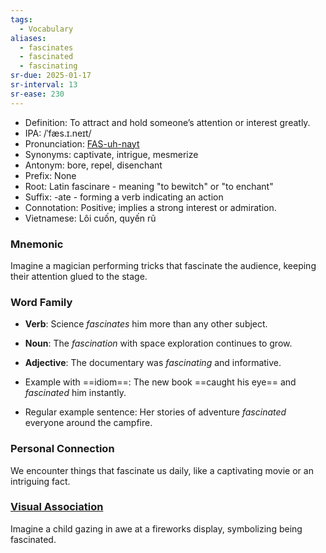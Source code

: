```yaml
---
tags:
  - Vocabulary
aliases:
  - fascinates
  - fascinated
  - fascinating
sr-due: 2025-01-17
sr-interval: 13
sr-ease: 230
---
```

- Definition: To attract and hold someone’s attention or interest greatly.
- IPA: /ˈfæs.ɪ.neɪt/
- Pronunciation: [FAS-uh-nayt](https://www.google.com/search?q=how+to+pronounce+fascinate)
- Synonyms: captivate, intrigue, mesmerize
- Antonym: bore, repel, disenchant
- Prefix: None
- Root: Latin fascinare - meaning "to bewitch" or "to enchant"
- Suffix: -ate - forming a verb indicating an action
- Connotation: Positive; implies a strong interest or admiration.
- Vietnamese: Lôi cuốn, quyến rũ

### Mnemonic

Imagine a magician performing tricks that fascinate the audience, keeping their attention glued to the stage.

### Word Family

- **Verb**: Science *fascinates* him more than any other subject.
- **Noun**: The *fascination* with space exploration continues to grow.
- **Adjective**: The documentary was *fascinating* and informative.

- Example with ==idiom==: The new book ==caught his eye== and *fascinated* him instantly.
- Regular example sentence: Her stories of adventure *fascinated* everyone around the campfire.

### Personal Connection

We encounter things that fascinate us daily, like a captivating movie or an intriguing fact.

### [Visual Association](https://www.google.com/search?tbm=isch&q=fascinate)

Imagine a child gazing in awe at a fireworks display, symbolizing being fascinated.
